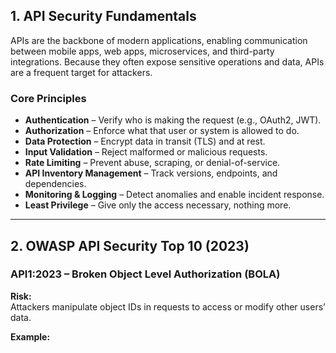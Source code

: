 
## 1. API Security Fundamentals

APIs are the backbone of modern applications, enabling communication between mobile apps, web apps, microservices, and third-party integrations. Because they often expose sensitive operations and data, APIs are a frequent target for attackers.

### Core Principles

- **Authentication** – Verify who is making the request (e.g., OAuth2, JWT).
- **Authorization** – Enforce what that user or system is allowed to do.
- **Data Protection** – Encrypt data in transit (TLS) and at rest.
- **Input Validation** – Reject malformed or malicious requests.
- **Rate Limiting** – Prevent abuse, scraping, or denial-of-service.
- **API Inventory Management** – Track versions, endpoints, and dependencies.
- **Monitoring & Logging** – Detect anomalies and enable incident response.
- **Least Privilege** – Give only the access necessary, nothing more.

---

## 2. OWASP API Security Top 10 (2023)

### API1:2023 – Broken Object Level Authorization (BOLA)

**Risk:**  
Attackers manipulate object IDs in requests to access or modify other users’ data.

**Example:**  
